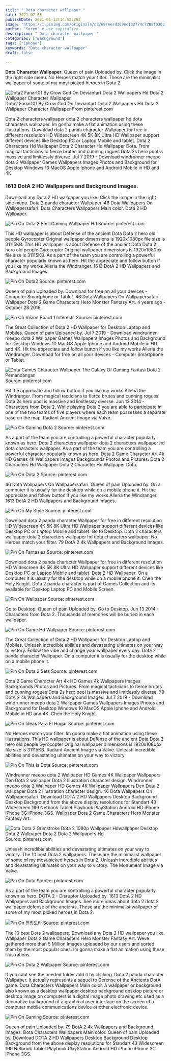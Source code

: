 ```yaml
---
title: " Dota character wallpaper "
date: 2021-07-08
publishDate: 2021-01-13T14:52:29Z
image: "https://i.pinimg.com/originals/d3/69/ee/d369ee132774c7289f030216ec2eb8b4.jpg"
author: "Soren" # use capitalize
description: " Dota character wallpaper "
categories: ["Background"]
tags: ["iphone"]
keywords: "Dota character wallpaper"
draft: false

---
```



**Dota Character Wallpaper**. Queen of pain Uploaded by. Click the image in the right side menu. No Heroes match your filter. These are the minimalist wallpaper of some of my most picked heroes in Dota 2.

![Dota2 Fanart01 By Crow God On Deviantart Dota 2 Wallpapers Hd Dota 2 Wallpaper Character Wallpaper](https://i.pinimg.com/originals/99/7f/84/997f84ca60b7ffd85f599679eddcc85e.jpg "Dota2 Fanart01 By Crow God On Deviantart Dota 2 Wallpapers Hd Dota 2 Wallpaper Character Wallpaper")
Dota2 Fanart01 By Crow God On Deviantart Dota 2 Wallpapers Hd Dota 2 Wallpaper Character Wallpaper From pinterest.com


Dota 2 characters wallpaper dota 2 characters wallpaper hd dota characters wallpaper. Im gonna make a flat animation using these illustrations. Download dota 2 panda character Wallpaper for free in different resolution HD Widescreen 4K 5K 8K Ultra HD Wallpaper support different devices like Desktop PC or Laptop Mobile and tablet. Dota 2 Characters Hd Wallpaper Dota 2 Character Hd Wallpaper Dota. From magical tacticians to fierce brutes and cunning rogues Dota 2s hero pool is massive and limitlessly diverse. Jul 7 2019 - Download windrunner meepo dota 2 Wallpaper Games Wallpapers Images Photos and Background for Desktop Windows 10 MacOS Apple Iphone and Android Mobile in HD and 4K.

### 1613 DotA 2 HD Wallpapers and Background Images.

Download any Dota 2 HD wallpaper you like. Click the image in the right side menu. Dota 2 panda character Wallpaper. 46 Dota Wallpapers On Wallpapersafari. Dota Characters Wallpapers Main color. Dota 2 HD Wallpaper.


![Pin On Dota 2 Best Gaming Wallpaper Hd](https://i.pinimg.com/originals/44/ec/e2/44ece283c6d5e93e674ddf04af929daa.jpg "Pin On Dota 2 Best Gaming Wallpaper Hd")
Source: pinterest.com

This HD wallpaper is about Defense of the ancient Dota Dota 2 hero old people Gyrocopter Original wallpaper dimensions is 1920x1080px file size is 31115KB. This HD wallpaper is about Defense of the ancient Dota Dota 2 hero old people Gyrocopter Original wallpaper dimensions is 1920x1080px file size is 31115KB. As a part of the team you are controlling a powerful character popularly known as hero. Hit the appreciate and follow button if you like my works Alleria the Windranger. 1613 DotA 2 HD Wallpapers and Background Images.

![Pin On Dota2](https://i.pinimg.com/originals/ac/90/73/ac907349f8387223677e364e83c15bf6.jpg "Pin On Dota2")
Source: pinterest.com

Queen of pain Uploaded by. Download for free on all your devices - Computer Smartphone or Tablet. 46 Dota Wallpapers On Wallpapersafari. Wallpaper Dota 2 Game Characters Hero Monster Fantasy Art. 4 years ago - October 28 2016.

![Pin On Vision Board 1 Interests](https://i.pinimg.com/originals/53/6a/70/536a70a8e87cc8c34503f7c7b2f82b6f.jpg "Pin On Vision Board 1 Interests")
Source: pinterest.com

The Great Collection of Dota 2 HD Wallpaper for Desktop Laptop and Mobiles. Queen of pain Uploaded by. Jul 7 2019 - Download windrunner meepo dota 2 Wallpaper Games Wallpapers Images Photos and Background for Desktop Windows 10 MacOS Apple Iphone and Android Mobile in HD and 4K. Hit the appreciate and follow button if you like my works Alleria the Windranger. Download for free on all your devices - Computer Smartphone or Tablet.

![Dota Games Character Wallpaper The Galaxy Of Gaming Fantasi Dota 2 Pemandangan](https://i.pinimg.com/originals/13/de/79/13de79c168bd8b4bae3f277b2ca1e5fa.jpg "Dota Games Character Wallpaper The Galaxy Of Gaming Fantasi Dota 2 Pemandangan")
Source: pinterest.com

Hit the appreciate and follow button if you like my works Alleria the Windranger. From magical tacticians to fierce brutes and cunning rogues Dota 2s hero pool is massive and limitlessly diverse. Jun 13 2014 - Characters from Dota 2. While playing Dota 2 you are able to participate in one of the two teams of five players where each team possesses a separate base on the map. Radiant Ancient Image via Valve.

![Pin On Gaming Dota 2](https://i.pinimg.com/originals/62/d4/23/62d4235bf12ec0aafdc7c04ebf209977.png "Pin On Gaming Dota 2")
Source: pinterest.com

As a part of the team you are controlling a powerful character popularly known as hero. Dota 2 characters wallpaper dota 2 characters wallpaper hd dota characters wallpaper. As a part of the team you are controlling a powerful character popularly known as hero. Dota 2 Game Character Art 4k HD Games 4k Wallpapers Images Backgrounds Photos and Pictures. Dota 2 Characters Hd Wallpaper Dota 2 Character Hd Wallpaper Dota.

![Pin On Dota 2](https://i.pinimg.com/originals/d5/ec/b8/d5ecb805ce8c1630cf80014984a1a608.jpg "Pin On Dota 2")
Source: pinterest.com

46 Dota Wallpapers On Wallpapersafari. Queen of pain Uploaded by. On a computer it is usually for the desktop while on a mobile phone it. Hit the appreciate and follow button if you like my works Alleria the Windranger. 1613 DotA 2 HD Wallpapers and Background Images.

![Pin On My Style](https://i.pinimg.com/originals/78/9d/25/789d25c34fa12a51ea82445aa7892b66.jpg "Pin On My Style")
Source: pinterest.com

Download dota 2 panda character Wallpaper for free in different resolution HD Widescreen 4K 5K 8K Ultra HD Wallpaper support different devices like Desktop PC or Laptop Mobile and tablet. Go to Desktop. Dota 2 characters wallpaper dota 2 characters wallpaper hd dota characters wallpaper. No Heroes match your filter. 79 DotA 2 4k Wallpapers and Background Images.

![Pin On Fantasies](https://i.pinimg.com/736x/52/cd/f8/52cdf86feaaa09a04781a9c8cf295a63.jpg "Pin On Fantasies")
Source: pinterest.com

Download dota 2 panda character Wallpaper for free in different resolution HD Widescreen 4K 5K 8K Ultra HD Wallpaper support different devices like Desktop PC or Laptop Mobile and tablet. Dota 2 HD Wallpaper. On a computer it is usually for the desktop while on a mobile phone it. Chen the Holy Knight. Dota 2 panda character is part of Games Collection and its available for Desktop Laptop PC and Mobile Screen.

![Pin On Wallpaper](https://i.pinimg.com/originals/88/ac/c0/88acc02f9d048c8d92b0b218c44653a7.jpg "Pin On Wallpaper")
Source: pinterest.com

Go to Desktop. Queen of pain Uploaded by. Go to Desktop. Jun 13 2014 - Characters from Dota 2. Thousands of memories will be buried in each wallpaper.

![Pin On Game Hd Wallpaper](https://i.pinimg.com/originals/16/8d/87/168d8722637bdbea904b15dea23e0849.jpg "Pin On Game Hd Wallpaper")
Source: pinterest.com

The Great Collection of Dota 2 HD Wallpaper for Desktop Laptop and Mobiles. Unleash incredible abilities and devastating ultimates on your way to victory. Follow the vibe and change your wallpaper every day. Dota 2 panda character Wallpaper. On a computer it is usually for the desktop while on a mobile phone it.

![Pin On Dota 2 Sets](https://i.pinimg.com/originals/b2/ac/ee/b2aceea9ec996594a44b4c2e10bac271.png "Pin On Dota 2 Sets")
Source: pinterest.com

Dota 2 Game Character Art 4k HD Games 4k Wallpapers Images Backgrounds Photos and Pictures. From magical tacticians to fierce brutes and cunning rogues Dota 2s hero pool is massive and limitlessly diverse. 79 DotA 2 4k Wallpapers and Background Images. Jul 7 2019 - Download windrunner meepo dota 2 Wallpaper Games Wallpapers Images Photos and Background for Desktop Windows 10 MacOS Apple Iphone and Android Mobile in HD and 4K. Chen the Holy Knight.

![Pin On Ideas Para El Hogar](https://i.pinimg.com/originals/29/56/0d/29560df9e64bebc7c1a047dac70cd24e.jpg "Pin On Ideas Para El Hogar")
Source: pinterest.com

No Heroes match your filter. Im gonna make a flat animation using these illustrations. This HD wallpaper is about Defense of the ancient Dota Dota 2 hero old people Gyrocopter Original wallpaper dimensions is 1920x1080px file size is 31115KB. Radiant Ancient Image via Valve. Unleash incredible abilities and devastating ultimates on your way to victory.

![Pin On This Is Dota](https://i.pinimg.com/originals/7b/e0/3b/7be03b57ca96bc45284e3d9dd8bb5cdf.jpg "Pin On This Is Dota")
Source: pinterest.com

Windrunner meepo dota 2 Wallpaper HD Games 4K Wallpaper Wallpapers Den Dota 2 wallpaper Dota 2 Illustration character design. Windrunner meepo dota 2 Wallpaper HD Games 4K Wallpaper Wallpapers Den Dota 2 wallpaper Dota 2 Illustration character design. 46 Dota Wallpapers On Wallpapersafari. Download DOTA 2 HD Wallpapers Desktop Background Desktop Background from the above display resolutions for Standart 43 Widescreen 169 Netbook Tablet Playbook PlayStation Android HD iPhone iPhone 3G iPhone 3GS. Wallpaper Dota 2 Game Characters Hero Monster Fantasy Art.

![Dota Dota 2 Grimstroke Dota 2 1080p Wallpaper Hdwallpaper Desktop Dota 2 Wallpaper Dota 2 Dota 2 Wallpapers Hd](https://i.pinimg.com/originals/fb/e3/c3/fbe3c3822316ccc0f1587479d0951ecf.jpg "Dota Dota 2 Grimstroke Dota 2 1080p Wallpaper Hdwallpaper Desktop Dota 2 Wallpaper Dota 2 Dota 2 Wallpapers Hd")
Source: pinterest.com

Unleash incredible abilities and devastating ultimates on your way to victory. The 10 best Dota 2 wallpapers. These are the minimalist wallpaper of some of my most picked heroes in Dota 2. Unleash incredible abilities and devastating ultimates on your way to victory. The Monument Image via Valve.

![Pin On Dota](https://i.pinimg.com/originals/b8/fa/80/b8fa807a1743da5634cb578a11648f1c.jpg "Pin On Dota")
Source: pinterest.com

As a part of the team you are controlling a powerful character popularly known as hero. DOTA 2 - Disruptor Uploaded by. 1613 DotA 2 HD Wallpapers and Background Images. See more ideas about dota 2 dota 2 wallpaper defense of the ancients. These are the minimalist wallpaper of some of my most picked heroes in Dota 2.

![Pin On 편집도타](https://i.pinimg.com/originals/c4/8d/50/c48d506e2b48b7f7ec613df34be241df.png "Pin On 편집도타")
Source: pinterest.com

The 10 best Dota 2 wallpapers. Download any Dota 2 HD wallpaper you like. Wallpaper Dota 2 Game Characters Hero Monster Fantasy Art. Weve gathered more than 5 Million Images uploaded by our users and sorted them by the most popular ones. Im gonna make a flat animation using these illustrations.

![Pin On Dota 2 Wallpaper](https://i.pinimg.com/originals/5d/4d/5d/5d4d5da4976bf595865bddcc6d226469.jpg "Pin On Dota 2 Wallpaper")
Source: pinterest.com

If you cant see the needed folder add it by clicking. Dota 2 panda character Wallpaper. It actually represents a sequel to Defense of the Ancients DotA game. Dota Characters Wallpapers Main color. A wallpaper or background also known as a desktop wallpaper desktop background desktop picture or desktop image on computers is a digital image photo drawing etc used as a decorative background of a graphical user interface on the screen of a computer mobile communications device or other electronic device.

![Pin On Gaming](https://i.pinimg.com/originals/d3/69/ee/d369ee132774c7289f030216ec2eb8b4.jpg "Pin On Gaming")
Source: pinterest.com

Queen of pain Uploaded by. 79 DotA 2 4k Wallpapers and Background Images. Dota Characters Wallpapers Main color. Queen of pain Uploaded by. Download DOTA 2 HD Wallpapers Desktop Background Desktop Background from the above display resolutions for Standart 43 Widescreen 169 Netbook Tablet Playbook PlayStation Android HD iPhone iPhone 3G iPhone 3GS.

